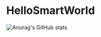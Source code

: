 # HelloSmartWorld
![Anurag's GitHub stats](https://github-readme-stats.vercel.app/api?username=agilemindy&theme=solarized-light)
